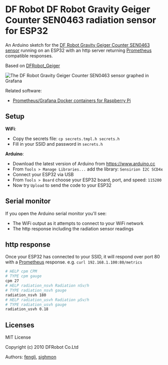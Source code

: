 # DF Robot DF Robot Gravity Geiger Counter SEN0463 radiation sensor for ESP32

An Arduino sketch for the [DF Robot Gravity Geiger Counter SEN0463 sensor](https://wiki.dfrobot.com/SKU_SEN0463_Gravity_Geiger_Counter_Module) running on an ESP32 with an http server returning [Prometheus](https://prometheus.io) compatible responses.

Based on [DFRobot_Geiger](https://github.com/cdjq/DFRobot_Geiger)

![The DF Robot Gravity Geiger Counter SEN0463 sensor graphed in Grafana](df-robot-sen0463-sensor.png)

Related software:

* [Prometheus/Grafana Docker containers for Raspberry Pi](https://github.com/sighmon/prometheus-grafana-raspberry-pi)

## Setup

**WiFi**:

* Copy the secrets file: `cp secrets.tmpl.h secrets.h`
* Fill in your SSID and password in `secrets.h`

**Arduino**:

* Download the latest version of Arduino from https://www.arduino.cc
* From `Tools > Manage Libraries...` add the library: `Sensirion I2C SCD4x`
* Connect your ESP32 via USB
* From `Tools > Board` choose your ESP32 board, port, and speed: `115200`
* Now try `Upload` to send the code to your ESP32

## Serial monitor

If you open the Arduino serial monitor you'll see:

* The WiFi output as it attempts to connect to your WiFi network
* The http response including the radiation sensor readings

## http response

Once your ESP32 has connected to your SSID, it will respond over port 80 with a [Prometheus](https://prometheus.io) response. e.g. `curl 192.168.1.100:80/metrics`

```bash
# HELP cpm CPM
# TYPE cpm gauge
cpm 27
# HELP radiation_nsvh Radiation nSv/h
# TYPE radiation_nsvh gauge
radiation_nsvh 180
# HELP radiation_usvh Radiation μSv/h
# TYPE radiation_usvh gauge
radiation_usvh 0.18
```

## Licenses

MIT License

Copyright (c) 2010 DFRobot Co.Ltd

Authors: [fengli](li.feng@dfrobot.com), [sighmon](sighmon@sighmon.com)

